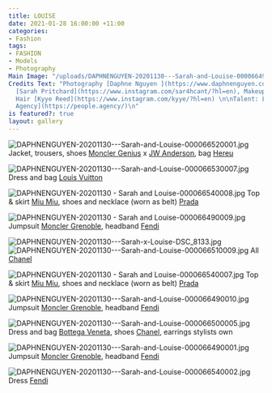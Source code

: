 ```yaml
---
title: LOUISE
date: 2021-01-28 16:00:00 +11:00
categories:
- Fashion
tags:
- FASHION
- Models
- Photography
Main Image: "/uploads/DAPHNENGUYEN-20201130---Sarah-and-Louise-000066490001.jpg"
Credits Text: "Photography [Daphne Nguyen ](https://www.daphnenguyen.com/), Styling
  [Sarah Pritchard](https://www.instagram.com/sar4hcant/?hl=en), Makeup [Joel Babicci](https://www.instagram.com/joel_babicci/?hl=en),
  Hair [Kyye Reed](https://www.instagram.com/kyye/?hl=en) \n\nTalent: Louise @ [People
  Agency](https://people.agency/)\n"
is featured?: true
layout: gallery
---
```


![DAPHNENGUYEN-20201130---Sarah-and-Louise-000066520001.jpg](/uploads/DAPHNENGUYEN-20201130---Sarah-and-Louise-000066520001.jpg)
Jacket, trousers, shoes [Moncler Genius](https://www.moncler.com/gb/) x [JW Anderson](https://www.jwanderson.com/au/), bag [Hereu](https://hereustudio.com/) 

![DAPHNENGUYEN-20201130---Sarah-and-Louise-000066530007.jpg](/uploads/DAPHNENGUYEN-20201130---Sarah-and-Louise-000066530007.jpg)
Dress and bag [Louis Vuitton](https://au.louisvuitton.com/eng-au/homepage) 

![DAPHNENGUYEN-20201130 - Sarah and Louise-000066540008.jpg](/uploads/DAPHNENGUYEN-20201130%20-%20Sarah%20and%20Louise-000066540008.jpg)
Top & skirt [Miu Miu](https://www.miumiu.com/au/en.html), shoes and necklace (worn as belt) [Prada ](https://www.prada.com/au/en.html)

![DAPHNENGUYEN-20201130 - Sarah and Louise-000066490009.jpg](/uploads/DAPHNENGUYEN-20201130%20-%20Sarah%20and%20Louise-000066490009.jpg)
Jumpsuit [Moncler Grenoble](https://www.moncler.com/gb/), headband [Fendi](https://www.fendi.com/au/) 

![DAPHNENGUYEN-20201130---Sarah-x-Louise-DSC_8133.jpg](/uploads/DAPHNENGUYEN-20201130---Sarah-x-Louise-DSC_8133.jpg)
![DAPHNENGUYEN-20201130---Sarah-and-Louise-000066510009.jpg](/uploads/DAPHNENGUYEN-20201130---Sarah-and-Louise-000066510009.jpg)
All [Chanel](https://www.chanel.com/au/)

![DAPHNENGUYEN-20201130 - Sarah and Louise-000066540007.jpg](/uploads/DAPHNENGUYEN-20201130%20-%20Sarah%20and%20Louise-000066540007.jpg)
Top & skirt [Miu Miu](https://www.miumiu.com/au/en.html), shoes and necklace (worn as belt) [Prada](https://www.prada.com/au/en.html) 

![DAPHNENGUYEN-20201130---Sarah-and-Louise-000066490010.jpg](/uploads/DAPHNENGUYEN-20201130---Sarah-and-Louise-000066490010.jpg)
Jumpsuit [Moncler Grenoble](https://www.moncler.com/gb/), headband [Fendi](https://www.fendi.com/au/) 

![DAPHNENGUYEN-20201130---Sarah-and-Louise-000066500005.jpg](/uploads/DAPHNENGUYEN-20201130---Sarah-and-Louise-000066500005.jpg)
Dress and bag [Bottega Veneta](https://www.bottegaveneta.com/au), shoes [Chanel](https://www.chanel.com/au/), earrings stylists own 

![DAPHNENGUYEN-20201130---Sarah-and-Louise-000066490001.jpg](/uploads/DAPHNENGUYEN-20201130---Sarah-and-Louise-000066490001.jpg)
Jumpsuit [Moncler Grenoble](https://www.moncler.com/gb/), headband [Fendi](https://www.fendi.com/au/) 

![DAPHNENGUYEN-20201130---Sarah-and-Louise-000066540002.jpg](/uploads/DAPHNENGUYEN-20201130---Sarah-and-Louise-000066540002.jpg)
Dress [Fendi](https://www.fendi.com/au/)

